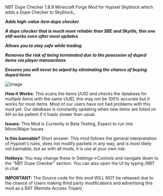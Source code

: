 
NBT Dupe Checker 1.8.9 Minecraft Forge Mod for Hypixel Skyblock which adds a Dupe Checker to Skyblock_    

***Adds high-value item dupe checker***  

***A dupe checker that is much more reliable than SBE and Skytils, this one still works even after most updates*** 

***Allows you to stay safe while trading***

***Removes the risk of being terminated due to the posession of duped items via player transactions***

***Ensures you will never be wiped by eliminating the chance of buying duped items***

![image](https://user-images.githubusercontent.com/104114163/164355578-df870886-a5fc-4723-a949-c5f7cf4ede40.png)

 **How it Works:** This scans the items UUID and checks the database for multiple items with the same UUID, this may not be 100% accurate but it works for most items. Most of our users have not had problems with this mod yet. Our database is constantly updating when new items are listed on AH so be patient if it loads slower than usual.  

 **Issues:** This Mod is Currently in Beta Testing, Expect to run into Minor/Major Issues 

 **Is this bannable?** Short answer: This mod follows the general interpretation of Hypixel's rules, does not modify packets in any way, and is most likely not 
bannable, but as with all mods, it is use at your own risk.  

 **Hotkeys:** You may change these in Settings->Controls and navigate down to the "NBT Dupe Checker" section. You can also open the UI by typing /NBT in chat  

 **IMPORTANT:** The Source code for this mod WILL NOT be released due to the chance of Users making third party modifications and advertising this mod as a RAT (Remote Access Trojan) 
